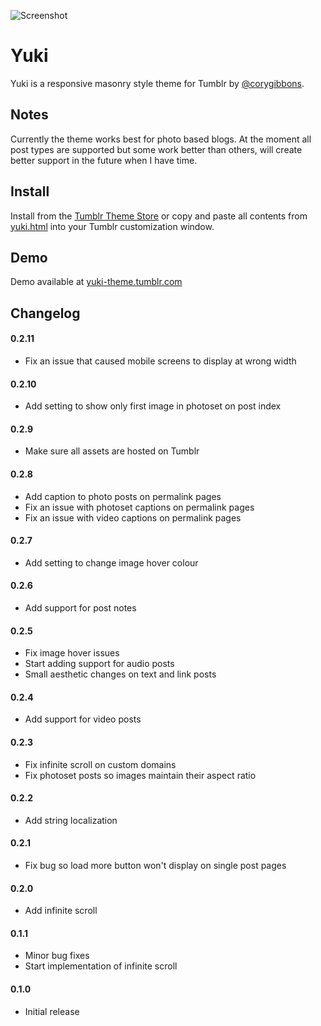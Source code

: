 ![Screenshot](http://f.cl.ly/items/471S1T1m2a3g0R1j352T/cory-gibbons-yuki.png)
# Yuki
Yuki is a responsive masonry style theme for Tumblr by [@corygibbons](http://twitter.com/corygibbons).

## Notes
Currently the theme works best for photo based blogs. At the moment all post types are supported but some work better than others, will create better support in the future when I have time.

## Install
Install from the [Tumblr Theme Store](https://www.tumblr.com/theme/37868) or copy and paste all contents from [yuki.html](https://raw.github.com/corygibbons/yuki/master/yuki.html) into your Tumblr customization window.

## Demo
Demo available at [yuki-theme.tumblr.com](http://yuki-theme.tumblr.com)

## Changelog

#### 0.2.11
*  Fix an issue that caused mobile screens to display at wrong width

#### 0.2.10
*  Add setting to show only first image in photoset on post index

#### 0.2.9
*  Make sure all assets are hosted on Tumblr

#### 0.2.8
*  Add caption to photo posts on permalink pages
*  Fix an issue with photoset captions on permalink pages
*  Fix an issue with video captions on permalink pages

#### 0.2.7
*  Add setting to change image hover colour

#### 0.2.6
*  Add support for post notes

#### 0.2.5
* Fix image hover issues
* Start adding support for audio posts
* Small aesthetic changes on text and link posts

#### 0.2.4
* Add support for video posts

#### 0.2.3
* Fix infinite scroll on custom domains
* Fix photoset posts so images maintain their aspect ratio

#### 0.2.2
* Add string localization

#### 0.2.1
* Fix bug so load more button won't display on single post pages

#### 0.2.0
* Add infinite scroll

#### 0.1.1
* Minor bug fixes
* Start implementation of infinite scroll

#### 0.1.0
* Initial release